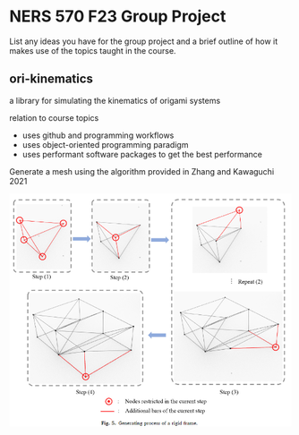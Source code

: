 # NERS 570 F23 Group Project

List any ideas you have for the group project and a brief outline of how it makes use of the topics taught in the course.

## ori-kinematics
a library for simulating the kinematics of origami systems

relation to course topics
- uses github and programming workflows
- uses object-oriented programming paradigm
- uses performant software packages to get the best performance

Generate a mesh using the algorithm provided in Zhang and Kawaguchi 2021

![mesh_gen](mesh_gen.png)